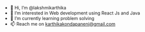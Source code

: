 - 👋 Hi, I’m @lakshmikarthika
- 👀 I’m interested in Web development using React Js and Java
- 🌱 I’m currently learning problem solving
- 📫 Reach me on karthikakondapaneni@gmail.com

<!---
lakshmikarthika/lakshmikarthika is a ✨ special ✨ repository because its `README.md` (this file) appears on your GitHub profile.
You can click the Preview link to take a look at your changes.
--->
